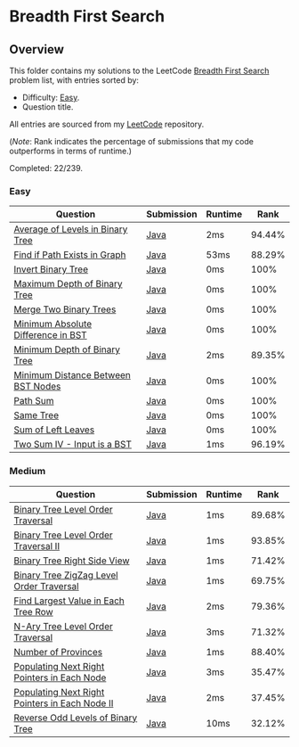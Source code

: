 # Breadth First Search

## Overview
This folder contains my solutions to the LeetCode [Breadth First Search](https://leetcode.com/problem-list/breadth-first-search/) problem list,
with entries sorted by:
- Difficulty: [Easy](#easy).
- Question title.

All entries are sourced from my [LeetCode](https://github.com/shumarb/leetcode) repository.

(*Note*: Rank indicates the percentage of submissions that my code outperforms in terms of runtime.)

Completed: 22/239.

### Easy
| Question                                                                                                            | Submission                                                                                                   | Runtime | Rank   |
|---------------------------------------------------------------------------------------------------------------------|--------------------------------------------------------------------------------------------------------------|---------|--------|
| [Average of Levels in Binary Tree](https://leetcode.com/problems/average-of-levels-in-binary-tree/description/)     | [Java](https://github.com/shumarb/leetcode/blob/main/submissions/java/AverageOfLevelsInBinaryTree.java)      | 2ms     | 94.44% |
| [Find if Path Exists in Graph](https://leetcode.com/problems/find-if-path-exists-in-graph/description/)             | [Java](https://github.com/shumarb/leetcode/blob/main/submissions/java/FindIfPathExistsInGraph.java)          | 53ms    | 88.29% |
| [Invert Binary Tree](https://leetcode.com/problems/invert-binary-tree/description/)                                 | [Java](https://github.com/shumarb/leetcode/blob/main/submissions/java/InvertBinaryTree.java)                 | 0ms     | 100%   |
| [Maximum Depth of Binary Tree](https://leetcode.com/problems/maximum-depth-of-binary-tree/description/)             | [Java](https://github.com/shumarb/leetcode/blob/main/submissions/java/MaximumDepthOfBinaryTree.java)         | 0ms     | 100%   |
| [Merge Two Binary Trees](https://leetcode.com/problems/merge-two-binary-trees/description/)                         | [Java](https://github.com/shumarb/leetcode/blob/main/submissions/java/MergeTwoBinaryTrees.java)              | 0ms     | 100%   |
| [Minimum Absolute Difference in BST](https://leetcode.com/problems/minimum-absolute-difference-in-bst/description/) | [Java](https://github.com/shumarb/leetcode/blob/main/submissions/java/MinimumAbsoluteDifferenceInBST.java)   | 0ms     | 100%   |
| [Minimum Depth of Binary Tree](https://leetcode.com/problems/minimum-depth-of-binary-tree/description/)             | [Java](https://github.com/shumarb/leetcode/blob/main/submissions/java/MinimumDepthOfBinaryTree.java)         | 2ms     | 89.35% |
| [Minimum Distance Between BST Nodes](https://leetcode.com/problems/minimum-distance-between-bst-nodes/description/) | [Java](https://github.com/shumarb/leetcode/blob/main/submissions/java/MinimumDifferenceBetweenBSTNodes.java) | 0ms     | 100%   |
| [Path Sum](https://leetcode.com/problems/path-sum/description/)                                                     | [Java](https://github.com/shumarb/leetcode/blob/main/submissions/java/PathSum.java)                          | 0ms     | 100%   |
| [Same Tree](https://leetcode.com/problems/same-tree/description/)                                                   | [Java](https://github.com/shumarb/leetcode/blob/main/submissions/java/SameTree.java)                         | 0ms     | 100%   |
| [Sum of Left Leaves](https://leetcode.com/problems/sum-of-left-leaves/description/)                                 | [Java](https://github.com/shumarb/leetcode/blob/main/submissions/java/SumOfLeftLeaves.java)                  | 0ms     | 100%   |
| [Two Sum IV - Input is a BST](https://leetcode.com/problems/two-sum-iv-input-is-a-bst/description/)                 | [Java](https://github.com/shumarb/leetcode/blob/main/submissions/java/TwoSumFourInputIsABST.java)            | 1ms     | 96.19% |

### Medium
| Question                                                                                                                                    | Submission                                                                                                           | Runtime | Rank   |
|---------------------------------------------------------------------------------------------------------------------------------------------|----------------------------------------------------------------------------------------------------------------------|---------|--------|
| [Binary Tree Level Order Traversal](https://leetcode.com/problems/binary-tree-level-order-traversal/description/)                           | [Java](https://github.com/shumarb/leetcode/blob/main/submissions/java/BinaryTreeLevelOrderTraversal.java)            | 1ms     | 89.68% |
| [Binary Tree Level Order Traversal II](https://leetcode.com/problems/binary-tree-level-order-traversal-ii/description/)                     | [Java](https://github.com/shumarb/leetcode/blob/main/submissions/java/BinaryTreeLevelOrderTraversalTwo.java)         | 1ms     | 93.85% |
| [Binary Tree Right Side View](https://leetcode.com/problems/binary-tree-right-side-view/description/)                                       | [Java](https://github.com/shumarb/leetcode/blob/main/submissions/java/BinaryTreeRightSideView.java)                  | 1ms     | 71.42% |
| [Binary Tree ZigZag Level Order Traversal](https://leetcode.com/problems/binary-tree-zigzag-level-order-traversal/description/)             | [Java](https://github.com/shumarb/leetcode/blob/main/submissions/java/BinaryTreeZigZagLevelOrderTraversal.java)      | 1ms     | 69.75% |
| [Find Largest Value in Each Tree Row](https://leetcode.com/problems/find-largest-value-in-each-tree-row/description/)                       | [Java](https://github.com/shumarb/leetcode/blob/main/submissions/java/FindLargestValueInEachTreeRow.java)            | 2ms     | 79.36% |
| [N-Ary Tree Level Order Traversal](https://leetcode.com/problems/n-ary-tree-level-order-traversal/description/)                             | [Java](https://github.com/shumarb/leetcode/blob/main/submissions/java/NAryTreeLevelOrderTraversal.java)              | 3ms     | 71.32% |
| [Number of Provinces](https://leetcode.com/problems/number-of-provinces/description/)                                                       | [Java](https://github.com/shumarb/leetcode/blob/main/submissions/java/NumberOfProvinces.java)                        | 1ms     | 88.40% |
| [Populating Next Right Pointers in Each Node](https://leetcode.com/problems/populating-next-right-pointers-in-each-node/description/)       | [Java](https://github.com/shumarb/leetcode/blob/main/submissions/java/PopulatingNextRightPointersInEachNode.java)    | 3ms     | 35.47% |
| [Populating Next Right Pointers in Each Node II](https://leetcode.com/problems/populating-next-right-pointers-in-each-node-ii/description/) | [Java](https://github.com/shumarb/leetcode/blob/main/submissions/java/PopulatingNextRightPointersInEachNodeTwo.java) | 2ms     | 37.45% |
| [Reverse Odd Levels of Binary Tree](https://leetcode.com/problems/reverse-odd-levels-of-binary-tree/description/)                           | [Java](https://github.com/shumarb/leetcode/blob/main/submissions/java/ReverseOddLevelsOfBinaryTree.java)             | 10ms    | 32.12% |
